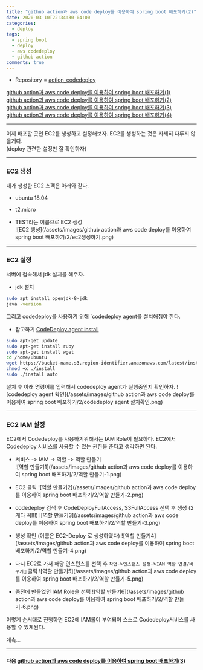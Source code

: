 ```yaml
---
title: "github action과 aws code deploy를 이용하여 spring boot 배포하기(2)"
date: 2020-03-10T22:34:30-04:00
categories:
  - deploy
tags:
  - spring boot
  - deploy
  - aws codedeploy
  - github action
comments: true
---
```


* Repository = [action_codedeploy](https://github.com/isntyet/action_codedeploy)

[github action과 aws code deploy를 이용하여 spring boot 배포하기(1)](/deploy/github-action%EA%B3%BC-aws-code-deploy%EB%A5%BC-%EC%9D%B4%EC%9A%A9%ED%95%98%EC%97%AC-spring-boot-%EB%B0%B0%ED%8F%AC%ED%95%98%EA%B8%B0(1)/)    
[github action과 aws code deploy를 이용하여 spring boot 배포하기(2)](/deploy/github-action%EA%B3%BC-aws-code-deploy%EB%A5%BC-%EC%9D%B4%EC%9A%A9%ED%95%98%EC%97%AC-spring-boot-%EB%B0%B0%ED%8F%AC%ED%95%98%EA%B8%B0(2)/)  
[github action과 aws code deploy를 이용하여 spring boot 배포하기(3)](/deploy/github-action%EA%B3%BC-aws-code-deploy%EB%A5%BC-%EC%9D%B4%EC%9A%A9%ED%95%98%EC%97%AC-spring-boot-%EB%B0%B0%ED%8F%AC%ED%95%98%EA%B8%B0(3)/)  
[github action과 aws code deploy를 이용하여 spring boot 배포하기(4)](/deploy/github-action%EA%B3%BC-aws-code-deploy%EB%A5%BC-%EC%9D%B4%EC%9A%A9%ED%95%98%EC%97%AC-spring-boot-%EB%B0%B0%ED%8F%AC%ED%95%98%EA%B8%B0(4)/)  

-----

이제 배포할 곳인 EC2를 생성하고 설정해보자.
EC2를 생성하는 것은 자세히 다루지 않을거다.  
(deploy 관련한 설정만 잘 확인하자)

-----

### EC2 생성  

내가 생성한 EC2 스펙은 아래와 같다.
 * ubuntu 18.04
 * t2.micro

 * TEST라는 이름으로 EC2 생성  
  ![EC2 생성](/assets/images/github action과 aws code deploy를 이용하여 spring boot 배포하기/2/ec2생성하기.png)

-----

### EC2 설정  


서버에 접속해서 jdk 설치를 해주자.  
 * jdk 설치
```bash
sudo apt install openjdk-8-jdk
java -version
```  



그리고 codedeploy를 사용하기 위해 `codedeploy agent를 설치해줘야 한다.  
 * 참고하기 [CodeDeploy agent install](https://docs.aws.amazon.com/ko_kr/codedeploy/latest/userguide/codedeploy-agent-operations-install-ubuntu.html)  
```bash
sudo apt-get update
sudo apt-get install ruby
sudo apt-get install wget
cd /home/ubuntu
wget https://bucket-name.s3.region-identifier.amazonaws.com/latest/install
chmod +x ./install
sudo ./install auto
```  

설치 후 아래 명령어를 입력해서 codedeploy agent가 실행중인지 확인하자.
![codedeploy agent 확인](/assets/images/github action과 aws code deploy를 이용하여 spring boot 배포하기/2/codedeploy agent 설치확인.png)  


-----

### EC2 IAM 설정  


EC2에서 Codedeploy를 사용하기위해서는 IAM Role이 필요하다.
EC2에서 Codedeploy 서비스를 사용할 수 있는 권한을 준다고 생각하면 된다.

 * 서비스 -> IAM -> 역할 -> 역할 만들기  
 ![역할 만들기1](/assets/images/github action과 aws code deploy를 이용하여 spring boot 배포하기/2/역할 만들기-1.png)  

 * EC2 클릭
 ![역할 만들기2](/assets/images/github action과 aws code deploy를 이용하여 spring boot 배포하기/2/역할 만들기-2.png)  

 * codedeploy 검색 후 CodeDeployFullAccess, S3FullAccess 선택 후 생성 (2개다 꼭!!!)
 ![역할 만들기3](/assets/images/github action과 aws code deploy를 이용하여 spring boot 배포하기/2/역할 만들기-3.png)  

 * 생성 확인 (이름은 EC2-Deploy 로 생성하였다)
 ![역할 만들기4](/assets/images/github action과 aws code deploy를 이용하여 spring boot 배포하기/2/역할 만들기-4.png)  

 * 다시 EC2로 가서 해당 인스턴스를 선택 후 `작업`->`인스턴스 설정`->`IAM 역할 연결/바꾸기` 클릭
 ![역할 만들기5](/assets/images/github action과 aws code deploy를 이용하여 spring boot 배포하기/2/역할 만들기-5.png)  

 * 좀전에 만들었던 IAM Role을 선택
 ![역할 만들기6](/assets/images/github action과 aws code deploy를 이용하여 spring boot 배포하기/2/역할 만들기-6.png)  

이렇게 순서대로 진행하면 EC2에 IAM롤이 부여되어 스스로 Codedeploy서비스를 사용할 수 있게된다.

계속...

-----

#### 다음 [github action과 aws code deploy를 이용하여 spring boot 배포하기(3)](/deploy/github-action%EA%B3%BC-aws-code-deploy%EB%A5%BC-%EC%9D%B4%EC%9A%A9%ED%95%98%EC%97%AC-spring-boot-%EB%B0%B0%ED%8F%AC%ED%95%98%EA%B8%B0(3))  
